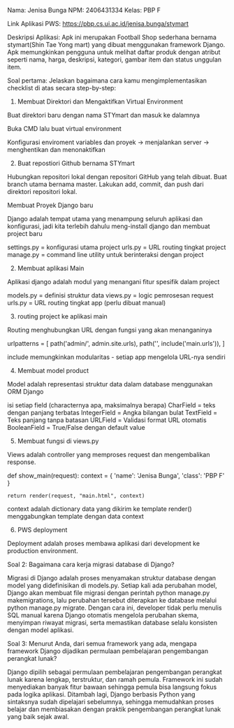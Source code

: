 Nama: Jenisa Bunga
NPM: 2406431334
Kelas: PBP F

Link Aplikasi PWS: https://pbp.cs.ui.ac.id/jenisa.bunga/stymart

Deskripsi Aplikasi:
Apk ini merupakan Football Shop sederhana bernama stymart(Shin Tae Yong mart) yang dibuat menggunakan framework Django. Apk memungkinkan pengguna untuk melihat daftar produk dengan atribut seperti nama, harga, deskripsi, kategori, gambar item dan status unggulan item.

Soal pertama: Jelaskan bagaimana cara kamu mengimplementasikan checklist di atas secara step-by-step:

1. Membuat Direktori dan Mengaktifkan Virtual Environment

Buat direktori baru dengan nama STYmart dan masuk ke dalamnya

Buka CMD lalu buat virtual environment

Konfigurasi enviroment variables dan proyek -> menjalankan server -> menghentikan dan menonaktifkan

2. Buat repostiori Github bernama STYmart

Hubungkan repositori lokal dengan repositori GitHub yang telah dibuat.
Buat branch utama bernama master. Lakukan add, commit, dan push dari direktori repositori lokal. 

 Membuat Proyek Django baru

Django adalah tempat utama yang menampung seluruh aplikasi dan konfigurasi, jadi kita terlebih dahulu meng-install django dan membuat project baru

settings.py = konfigurasi utama project
urls.py = URL routing tingkat project
manage.py = command line utility untuk berinteraksi dengan project

2. Membuat aplikasi Main

Aplikasi django adalah modul yang menangani fitur spesifik dalam project

models.py = definisi struktur data
views.py = logic pemrosesan request
urls.py = URL routing tingkat app (perlu dibuat manual)

3. routing project ke aplikasi main

Routing menghubungkan URL dengan fungsi yang akan menanganinya

urlpatterns = [
    path('admin/', admin.site.urls),
    path('', include('main.urls')),
]

include memungkinkan modularitas - setiap app mengelola URL-nya sendiri

4. Membuat model product

Model adalah representasi struktur data dalam database menggunakan ORM Django

isi setiap field (characternya apa, maksimalnya berapa)
CharField = teks dengan panjang terbatas
IntegerField = Angka bilangan bulat
TextField = Teks panjang tanpa batasan
URLField = Validasi format URL otomatis
BooleanField = True/False dengan default value

5. Membuat fungsi di views.py

Views adalah controller yang memproses request dan mengembalikan response.

def show_main(request):
    context = {
        'name': 'Jenisa Bunga',
        'class': 'PBP F'
    }

    return render(request, "main.html", context)

context adalah dictionary data yang dikirim ke template
render() menggabungkan template dengan data context

6. PWS deployment 

Deployment adalah proses membawa aplikasi dari development ke production environment. 

Soal 2: Bagaimana cara kerja migrasi database di Django?

Migrasi di Django adalah proses menyamakan struktur database dengan model yang didefinisikan di models.py. Setiap kali ada perubahan model, Django akan membuat file migrasi dengan perintah python manage.py makemigrations, lalu perubahan tersebut diterapkan ke database melalui python manage.py migrate. Dengan cara ini, developer tidak perlu menulis SQL manual karena Django otomatis mengelola perubahan skema, menyimpan riwayat migrasi, serta memastikan database selalu konsisten dengan model aplikasi.


Soal 3: Menurut Anda, dari semua framework yang ada, mengapa framework Django dijadikan permulaan pembelajaran pengembangan perangkat lunak?

Django dipilih sebagai permulaan pembelajaran pengembangan perangkat lunak karena lengkap, terstruktur, dan ramah pemula. Framework ini sudah menyediakan banyak fitur bawaan sehingga pemula bisa langsung fokus pada logika aplikasi. Ditambah lagi, Django berbasis Python yang sintaksnya sudah dipelajari sebelumnya, sehingga memudahkan proses belajar dan membiasakan dengan praktik pengembangan perangkat lunak yang baik sejak awal.



